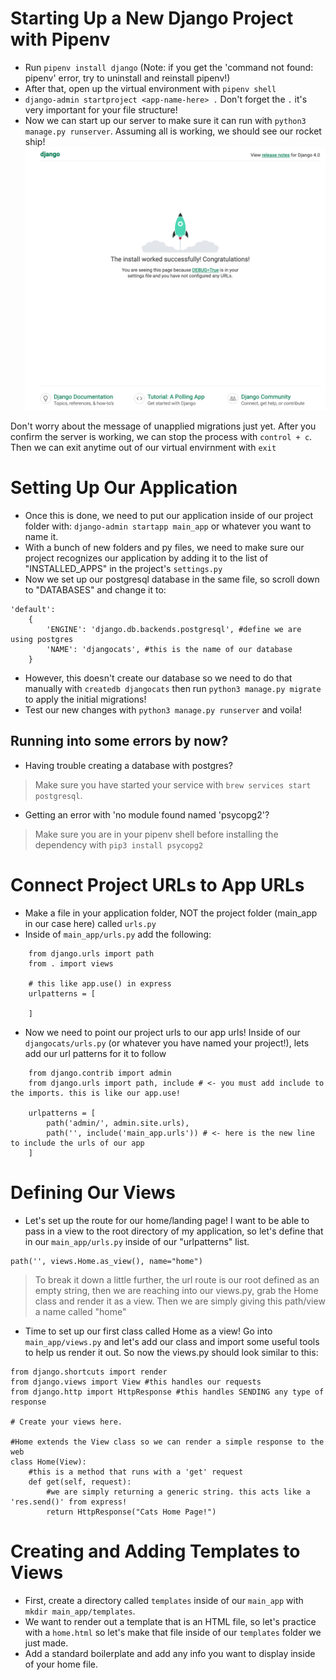 # Starting Up a New Django Project with Pipenv
- Run `pipenv install django` (Note: if you get the 'command not found: pipenv' error, try to uninstall and reinstall pipenv!)
- After that, open up the virtual environment with `pipenv shell`
- `django-admin startproject <app-name-here> .` Don't forget the `.` it's very important for your file structure!
- Now we can start up our server to make sure it can run with `python3 manage.py runserver`. Assuming all is working, we should see our rocket ship! 
![django rocket ship](/images/rocketship.png)

Don't worry about the message of unapplied migrations just yet. After you confirm the server is working, we can stop the process with `control + c`. Then we can exit anytime out of our virtual envirnment with `exit`

# Setting Up Our Application 

- Once this is done, we need to put our application inside of our project folder with: `django-admin startapp main_app` or whatever you want to name it.
- With a bunch of new folders and py files, we need to make sure our project recognizes our application by adding it to the list of "INSTALLED_APPS" in the project's `settings.py`
- Now we set up our postgresql database in the same file, so scroll down to "DATABASES" and change it to:
```
'default': 
    {
        'ENGINE': 'django.db.backends.postgresql', #define we are using postgres
        'NAME': 'djangocats', #this is the name of our database
    }
```
- However, this doesn't create our database so we need to do that manually with `createdb djangocats` then run `python3 manage.py migrate` to apply the initial migrations! 
- Test our new changes with `python3 manage.py runserver` and voila!

## Running into some errors by now? 
- Having trouble creating a database with postgres? 
> Make sure you have started your service with `brew services start postgresql`.
- Getting an error with 'no module found named 'psycopg2'? 
> Make sure you are in your pipenv shell before installing the dependency with `pip3 install psycopg2`

# Connect Project URLs to App URLs
- Make a file in your application folder, NOT the project folder (main_app in our case here) called `urls.py`
- Inside of `main_app/urls.py` add the following: 
```
    from django.urls import path
    from . import views

    # this like app.use() in express
    urlpatterns = [

    ]
```

- Now we need to point our project urls to our app urls! Inside of our `djangocats/urls.py` (or whatever you have named your project!), lets add our url patterns for it to follow
```
    from django.contrib import admin
    from django.urls import path, include # <- you must add include to the imports. this is like our app.use! 

    urlpatterns = [
        path('admin/', admin.site.urls),
        path('', include('main_app.urls')) # <- here is the new line to include the urls of our app
    ]
```

# Defining Our Views

- Let's set up the route for our home/landing page! I want to be able to pass in a view to the root directory of my application, so let's define that in our `main_app/urls.py` inside of our "urlpatterns" list.
```
path('', views.Home.as_view(), name="home")
```
> To break it down a little further, the url route is our root defined as an empty string, then we are reaching into our views.py, grab the Home class and render it as a view. Then we are simply giving this path/view a name called "home"

- Time to set up our first class called Home as a view! Go into `main_app/views.py` and let's add our class and import some useful tools to help us render it out. So now the views.py should look similar to this:
```
from django.shortcuts import render
from django.views import View #this handles our requests
from django.http import HttpResponse #this handles SENDING any type of response

# Create your views here.

#Home extends the View class so we can render a simple response to the web
class Home(View):
    #this is a method that runs with a 'get' request
    def get(self, request):
        #we are simply returning a generic string. this acts like a 'res.send()' from express!
        return HttpResponse("Cats Home Page!")
```

# Creating and Adding Templates to Views

- First, create a directory called `templates` inside of our `main_app` with `mkdir main_app/templates`.
- We want to render out a template that is an HTML file, so let's practice with a `home.html` so let's make that file inside of our `templates` folder we just made.
- Add a standard boilerplate and add any info you want to display inside of your home file.

